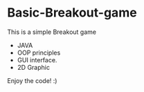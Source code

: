 # Basic-Breakout-game

This is a simple Breakout game  
  - JAVA 
  - OOP principles 
  - GUI interface.
  - 2D Graphic

Enjoy the code! :)
